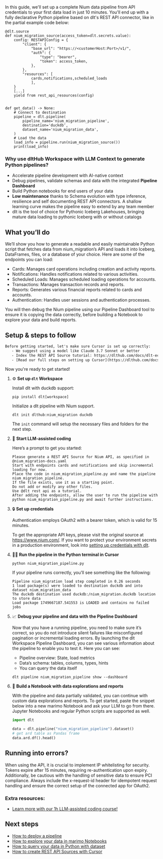 In this guide, we'll set up a complete Nium data pipeline from API credentials to your first data load in just 10 minutes. You'll end up with a fully declarative Python pipeline based on dlt's REST API connector, like in the partial example code below:

```python-outcome
@dlt.source
def nium_migration_source(access_token=dlt.secrets.value):
    config: RESTAPIConfig = {
        "client": {
            "base_url": "https://<customerHost:Port>/v1/",
            "auth": {
                "type": "bearer",
                "token": access_token,
            },
        },
        "resources": [
            cards,notifications,scheduled_loads
            ],
    }
    [...]
    yield from rest_api_resources(config)


def get_data() -> None:
    # Connect to destination
    pipeline = dlt.pipeline(
        pipeline_name='nium_migration_pipeline',
        destination='duckdb',
        dataset_name='nium_migration_data', 
    )
    # Load the data
    load_info = pipeline.run(nium_migration_source())
    print(load_info) 
```

### Why use dltHub Workspace with LLM Context to generate Python pipelines?

- Accelerate pipeline development with AI-native context
- Debug pipelines, validate schemas and data with the integrated **Pipeline Dashboard**
- Build Python notebooks for end users of your data
- **Low maintenance** thanks to Schema evolution with type inference, resilience and self documenting REST API connectors. A shallow learning curve makes the pipeline easy to extend by any team member
- dlt is the tool of choice for Pythonic Iceberg Lakehouses, bringing mature data loading to pythonic Iceberg with or without catalogs

## What you’ll do

We’ll show you how to generate a readable and easily maintainable Python script that fetches data from nium_migration’s API and loads it into Iceberg, DataFrames, files, or a database of your choice. Here are some of the endpoints you can load:

- Cards: Manages card operations including creation and activity reports.
- Notifications: Handles notifications related to various activities.
- Scheduled Loads: Manages scheduled loading operations for accounts.
- Transactions: Manages transaction records and reports.
- Reports: Generates various financial reports related to cards and accounts.
- Authentication: Handles user sessions and authentication processes.

You will then debug the Nium pipeline using our Pipeline Dashboard tool to ensure it is copying the data correctly, before building a Notebook to explore your data and build reports.

## Setup & steps to follow

```default
Before getting started, let's make sure Cursor is set up correctly:
   - We suggest using a model like Claude 3.7 Sonnet or better
   - Index the REST API Source tutorial: https://dlthub.com/docs/dlt-ecosystem/verified-sources/rest_api/ and add it to context as **@dlt rest api**
   - [Read our full steps on setting up Cursor](https://dlthub.com/docs/dlt-ecosystem/llm-tooling/cursor-restapi#23-configuring-cursor-with-documentation)
```

Now you're ready to get started!

1. ⚙️ **Set up `dlt` Workspace**
    
    Install dlt with duckdb support:
    ```shell
    pip install dlt[workspace]
    ```

    Initialize a dlt pipeline with Nium support.
    ```shell
    dlt init dlthub:nium_migration duckdb
    ```

    The `init` command will setup the necessary files and folders for the next step.
    
2. 🤠 **Start LLM-assisted coding**
    
    Here’s a prompt to get you started:
    
    ```prompt
    Please generate a REST API Source for Nium API, as specified in @nium_migration-docs.yaml 
    Start with endpoints cards and notifications and skip incremental loading for now. 
    Place the code in nium_migration_pipeline.py and name the pipeline nium_migration_pipeline. 
    If the file exists, use it as a starting point. 
    Do not add or modify any other files. 
    Use @dlt rest api as a tutorial. 
    After adding the endpoints, allow the user to run the pipeline with python nium_migration_pipeline.py and await further instructions.
    ```

    
3. 🔒 **Set up credentials** 
    
    Authentication employs OAuth2 with a bearer token, which is valid for 15 minutes.
    
    To get the appropriate API keys, please visit the original source at https://www.nium.com/.
    If you want to protect your environment secrets in a production environment, look into [setting up credentials with dlt](https://dlthub.com/docs/walkthroughs/add_credentials).
    
4. 🏃‍♀️ **Run the pipeline in the Python terminal in Cursor**
    
    ```shell
    python nium_migration_pipeline.py
    ```
    
    If your pipeline runs correctly, you’ll see something like the following:
    
    ```shell
    Pipeline nium_migration load step completed in 0.26 seconds
    1 load package(s) were loaded to destination duckdb and into dataset nium_migration_data
    The duckdb destination used duckdb:/nium_migration.duckdb location to store data
    Load package 1749667187.541553 is LOADED and contains no failed jobs
    ```
    
5. 📈 **Debug your pipeline and data with the Pipeline Dashboard**

    Now that you have a running pipeline, you need to make sure it’s correct, so you do not introduce silent failures like misconfigured pagination or incremental loading errors. By launching the dlt Workspace Pipeline Dashboard, you can see various information about the pipeline to enable you to test it. Here you can see:
    - Pipeline overview: State, load metrics
    - Data’s schema: tables, columns, types, hints
    - You can query the data itself
    
    ```shell
    dlt pipeline nium_migration_pipeline show --dashboard
    ```
    
6. 🐍 **Build a Notebook with data explorations and reports**

    With the pipeline and data partially validated, you can continue with custom data explorations and reports. To get started, paste the snippet below into a new marimo Notebook and ask your LLM to go from there. Jupyter Notebooks and regular Python scripts are supported as well.

    
    ```python
    import dlt

   data = dlt.pipeline("nium_migration_pipeline").dataset()
   # get ard table as Pandas frame
   data.ard.df().head()
    ```

## Running into errors?

When using the API, it is crucial to implement IP whitelisting for security. Tokens expire after 15 minutes, requiring re-authentication upon expiry. Additionally, be cautious with the handling of sensitive data to ensure PCI compliance. Always include the x-request-id header for idempotent request handling and ensure the correct setup of the connected app for OAuth2.

### Extra resources:

- [Learn more with our 1h LLM-assisted coding course!](https://www.youtube.com/watch?v=GGid70rnJuM)

## Next steps

- [How to deploy a pipeline](https://dlthub.com/docs/walkthroughs/deploy-a-pipeline)
- [How to explore your data in marimo Notebooks](https://dlthub.com/docs/general-usage/dataset-access/marimo)
- [How to query your data in Python with dataset](https://dlthub.com/docs/general-usage/dataset-access/dataset)
- [How to create REST API Sources with Cursor](https://dlthub.com/docs/dlt-ecosystem/llm-tooling/cursor-restapi)